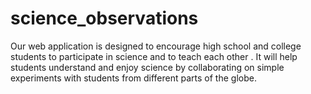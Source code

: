 # science_observations

Our web application is designed to encourage high school and college students to participate in science and to teach each other . It will help students understand and enjoy science by collaborating on simple experiments with students from different parts of the globe.